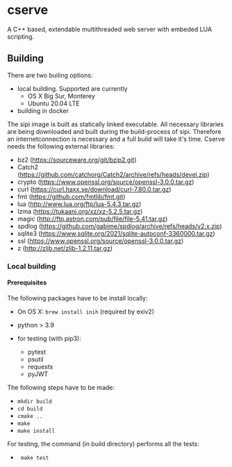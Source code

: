 # cserve
A C++ based, extendable multithreaded  web server with embeded LUA scripting.

## Building

There are two builing options:

- local building. Supported are currently
  - OS X Big Sur, Monterey
  - Ubuntu 20.04 LTE
- building in docker

The sipi image is built as statically linked executable. All necessary libraries
are being downloaded and built during the build-process of sipi. Therefore an
internetconnection is necessary and a full build will take it's time.
Cserve needs the following external libraries:

- bz2 (https://sourceware.org/git/bzip2.git)
- Catch2 (https://github.com/catchorg/Catch2/archive/refs/heads/devel.zip)
- crypto (https://www.openssl.org/source/openssl-3.0.0.tar.gz)
- curl (https://curl.haxx.se/download/curl-7.80.0.tar.gz)
- fmt (https://github.com/fmtlib/fmt.git)
- lua (http://www.lua.org/ftp/lua-5.4.3.tar.gz)
- lzma (https://tukaani.org/xz/xz-5.2.5.tar.gz)
- magic (http://ftp.astron.com/pub/file/file-5.41.tar.gz)
- spdlog (https://github.com/gabime/spdlog/archive/refs/heads/v2.x.zip)
- sqlite3 (https://www.sqlite.org/2021/sqlite-autoconf-3360000.tar.gz)
- ssl (https://www.openssl.org/source/openssl-3.0.0.tar.gz)
- z (http://zlib.net/zlib-1.2.11.tar.gz)

### Local building

#### Prerequisites

The following packages have to be install locally:

- On OS X: `brew install inih` (required by exiv2)

- python > 3.9
- for testing (with pip3):
  - pytest
  - psutil
  - requests
  - pyJWT

The following steps have to be made:

- ```mkdir build```
- ```cd build```
- ```cmake ..```
- ```make```
- ```make install```

For testing, the command (in build directory) performs all the tests:

- ``` make test```





